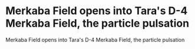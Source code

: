 # Merkaba Field opens into Tara's D-4 Merkaba Field, the particle pulsation

Merkaba Field opens into Tara's D-4 Merkaba Field, the particle pulsation